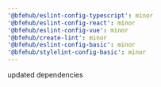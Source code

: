 ```yaml
---
'@bfehub/eslint-config-typescript': minor
'@bfehub/eslint-config-react': minor
'@bfehub/eslint-config-vue': minor
'@bfehub/create-lint': minor
'@bfehub/eslint-config-basic': minor
'@bfehub/stylelint-config-basic': minor
---
```


updated dependencies
